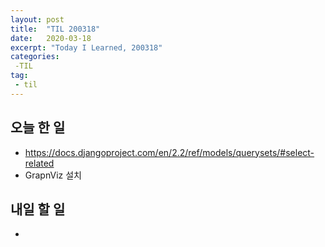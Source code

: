 ```yaml
---
layout: post
title:  "TIL 200318"
date:   2020-03-18
excerpt: "Today I Learned, 200318"
categories: 
 -TIL
tag:
 - til
---
```

## 오늘 한 일

* https://docs.djangoproject.com/en/2.2/ref/models/querysets/#select-related
* GrapnViz 설치

## 내일 할 일

* 